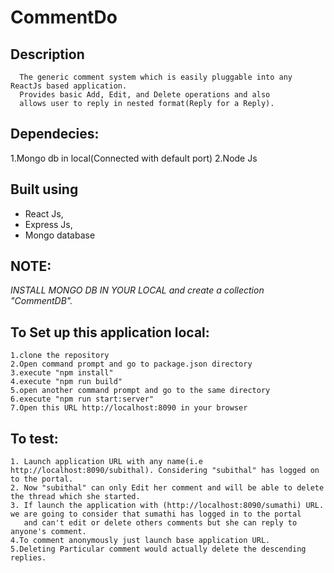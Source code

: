 CommentDo
===========

Description
------------  
      The generic comment system which is easily pluggable into any ReactJs based application.
      Provides basic Add, Edit, and Delete operations and also
      allows user to reply in nested format(Reply for a Reply).
      
Dependecies:
---------------
1.Mongo db in local(Connected with default port)
2.Node Js

Built using
---------------
  * React Js,
  * Express Js,
  * Mongo database
 
 **NOTE**:
 ---------
 *INSTALL MONGO DB IN YOUR LOCAL and create a collection "CommentDB".*
 
  To Set up this application local:
  -------------------------------------
    1.clone the repository
    2.Open command prompt and go to package.json directory
    3.execute "npm install"
    4.execute "npm run build"
    5.open another command prompt and go to the same directory
    6.execute "npm run start:server" 
    7.Open this URL http://localhost:8090 in your browser
    
  To test:
  --------
    1. Launch application URL with any name(i.e http://localhost:8090/subithal). Considering "subithal" has logged on to the portal.
    2. Now "subithal" can only Edit her comment and will be able to delete the thread which she started.
    3. If launch the application with (http://localhost:8090/sumathi) URL. we are going to consider that sumathi has logged in to the portal
       and can't edit or delete others comments but she can reply to anyone's comment.
    4.To comment anonymously just launch base application URL.
    5.Deleting Particular comment would actually delete the descending replies.
    
        
    
 
  

      
